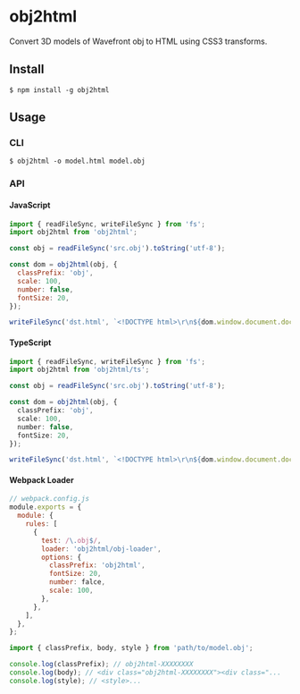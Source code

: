 # obj2html

Convert 3D models of Wavefront obj to HTML using CSS3 transforms.

## Install
```
$ npm install -g obj2html
```

## Usage
### CLI
```
$ obj2html -o model.html model.obj
```

### API
#### JavaScript
```js
import { readFileSync, writeFileSync } from 'fs';
import obj2html from 'obj2html';

const obj = readFileSync('src.obj').toString('utf-8');

const dom = obj2html(obj, {
  classPrefix: 'obj',
  scale: 100,
  number: false,
  fontSize: 20,
});

writeFileSync('dst.html', `<!DOCTYPE html>\r\n${dom.window.document.documentElement.outerHTML}`);
```

#### TypeScript
```ts
import { readFileSync, writeFileSync } from 'fs';
import obj2html from 'obj2html/ts';

const obj = readFileSync('src.obj').toString('utf-8');

const dom = obj2html(obj, {
  classPrefix: 'obj',
  scale: 100,
  number: false,
  fontSize: 20,
});

writeFileSync('dst.html', `<!DOCTYPE html>\r\n${dom.window.document.documentElement.outerHTML}`);
```

#### Webpack Loader
```js
// webpack.config.js
module.exports = {
  module: {
    rules: [
      {
        test: /\.obj$/,
        loader: 'obj2html/obj-loader',
        options: {
          classPrefix: 'obj2html',
          fontSize: 20,
          number: falce,
          scale: 100,
        },
      },
    ],
  },
};
```

```js
import { classPrefix, body, style } from 'path/to/model.obj';

console.log(classPrefix); // obj2html-XXXXXXXX
console.log(body); // <div class="obj2html-XXXXXXXX"><div class="...
console.log(style); // <style>...
```
